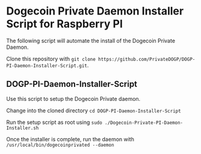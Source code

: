 # Dogecoin Private Daemon Installer Script for Raspberry PI

The following script will automate the install of the Dogecoin Private Daemon.

Clone this repository with ```git clone https://github.com/PrivateDOGP/DOGP-PI-Daemon-Installer-Script.git```.

## DOGP-PI-Daemon-Installer-Script
Use this script to setup the Dogecoin Private daemon. 

Change into the cloned directory ```cd DOGP-PI-Daemon-Installer-Script```

Run the setup script as root using ```sudo ./Dogecoin-Private-PI-Daemon-Installer.sh```

Once the installer is complete, run the daemon with ```/usr/local/bin/dogecoinprivated --daemon```